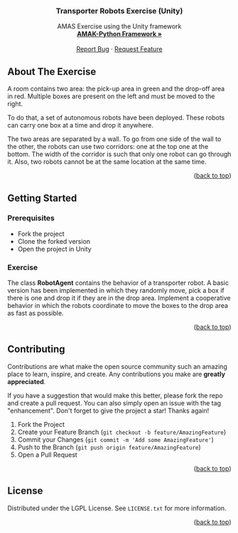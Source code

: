 <!-- Improved compatibility of back to top link: See: https://github.com/othneildrew/Best-README-Template/pull/73 -->
<a name="readme-top"></a>
<!--
*** Thanks for checking out the Best-README-Template. If you have a suggestion
*** that would make this better, please fork the repo and create a pull request
*** or simply open an issue with the tag "enhancement".
*** Don't forget to give the project a star!
*** Thanks again! Now go create something AMAZING! :D
-->



<!-- PROJECT SHIELDS -->
<!--
*** I'm using markdown "reference style" links for readability.
*** Reference links are enclosed in brackets [ ] instead of parentheses ( ).
*** See the bottom of this document for the declaration of the reference variables
*** for contributors-url, forks-url, etc. This is an optional, concise syntax you may use.
*** https://www.markdownguide.org/basic-syntax/#reference-style-links
-->



<!-- PROJECT LOGO -->
<br />
<div align="center">

<h3 align="center">Transporter Robots Exercise (Unity)</h3>

  <p align="center">
    AMAS Exercise using the Unity framework
    <br />
    <a href="https://github.com/alexandreprl/amak-unity"><strong>AMAK-Python Framework »</strong></a>
    <br />
    <br />
    <a href="https://github.com/alexandreprl/amak-unity-exercise-transporter-robots/issues">Report Bug</a>
    ·
    <a href="https://github.com/alexandreprl/amak-unity-exercise-transporter-robots/issues">Request Feature</a>
  </p>
</div>



<!-- ABOUT THE PROJECT -->
## About The Exercise

A room contains two area: the pick-up area in green and the drop-off area in red. Multiple boxes are present on the left and must be moved to the right.

To do that, a set of autonomous robots have been deployed. These robots can carry one box at a time and drop it anywhere.

The two areas are separated by a wall. To go from one side of the wall to the other, the robots can use two corridors: one at the top one at the bottom. The width of the corridor is such that only one robot can go through it. Also, two robots cannot be at the same location at the same time.

<p align="right">(<a href="#readme-top">back to top</a>)</p>

<!-- GETTING STARTED -->
## Getting Started

### Prerequisites

* Fork the project
* Clone the forked version
* Open the project in Unity

### Exercise

The class __RobotAgent__ contains the behavior of a transporter robot. A basic version has been implemented in which they randomly move, pick a box if there is one and drop it if they are in the drop area.
Implement a cooperative behavior in which the robots coordinate to move the boxes to the drop area as fast as possible.


<p align="right">(<a href="#readme-top">back to top</a>)</p>



<!-- CONTRIBUTING -->
## Contributing

Contributions are what make the open source community such an amazing place to learn, inspire, and create. Any contributions you make are **greatly appreciated**.

If you have a suggestion that would make this better, please fork the repo and create a pull request. You can also simply open an issue with the tag "enhancement".
Don't forget to give the project a star! Thanks again!

1. Fork the Project
2. Create your Feature Branch (`git checkout -b feature/AmazingFeature`)
3. Commit your Changes (`git commit -m 'Add some AmazingFeature'`)
4. Push to the Branch (`git push origin feature/AmazingFeature`)
5. Open a Pull Request

<p align="right">(<a href="#readme-top">back to top</a>)</p>



<!-- LICENSE -->
## License

Distributed under the LGPL License. See `LICENSE.txt` for more information.

<p align="right">(<a href="#readme-top">back to top</a>)</p>





